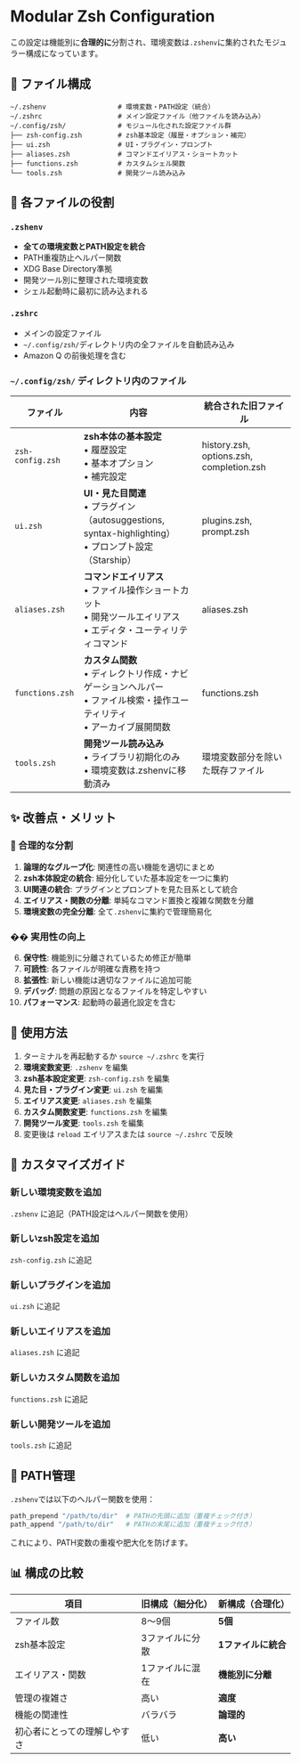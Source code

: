# Modular Zsh Configuration

この設定は機能別に**合理的に**分割され、環境変数は`.zshenv`に集約されたモジュラー構成になっています。

## 📁 ファイル構成

```
~/.zshenv                  # 環境変数・PATH設定（統合）
~/.zshrc                   # メイン設定ファイル（他ファイルを読み込み）
~/.config/zsh/             # モジュール化された設定ファイル群
├── zsh-config.zsh         # zsh基本設定（履歴・オプション・補完）
├── ui.zsh                 # UI・プラグイン・プロンプト
├── aliases.zsh            # コマンドエイリアス・ショートカット
├── functions.zsh          # カスタムシェル関数
└── tools.zsh              # 開発ツール読み込み
```

## 🔧 各ファイルの役割

### `.zshenv`
- **全ての環境変数とPATH設定を統合**
- PATH重複防止ヘルパー関数
- XDG Base Directory準拠
- 開発ツール別に整理された環境変数
- シェル起動時に最初に読み込まれる

### `.zshrc`
- メインの設定ファイル
- `~/.config/zsh/`ディレクトリ内の全ファイルを自動読み込み
- Amazon Q の前後処理を含む

### `~/.config/zsh/` ディレクトリ内のファイル

| ファイル | 内容 | 統合された旧ファイル |
|---------|------|---------------------|
| `zsh-config.zsh` | **zsh本体の基本設定**<br>• 履歴設定<br>• 基本オプション<br>• 補完設定 | history.zsh, options.zsh, completion.zsh |
| `ui.zsh` | **UI・見た目関連**<br>• プラグイン（autosuggestions, syntax-highlighting）<br>• プロンプト設定（Starship） | plugins.zsh, prompt.zsh |
| `aliases.zsh` | **コマンドエイリアス**<br>• ファイル操作ショートカット<br>• 開発ツールエイリアス<br>• エディタ・ユーティリティコマンド | aliases.zsh |
| `functions.zsh` | **カスタム関数**<br>• ディレクトリ作成・ナビゲーションヘルパー<br>• ファイル検索・操作ユーティリティ<br>• アーカイブ展開関数 | functions.zsh |
| `tools.zsh` | **開発ツール読み込み**<br>• ライブラリ初期化のみ<br>• 環境変数は.zshenvに移動済み | 環境変数部分を除いた既存ファイル |

## ✨ 改善点・メリット

### 🎯 合理的な分割
1. **論理的なグループ化**: 関連性の高い機能を適切にまとめ
2. **zsh本体設定の統合**: 細分化していた基本設定を一つに集約
3. **UI関連の統合**: プラグインとプロンプトを見た目系として統合
4. **エイリアス・関数の分離**: 単純なコマンド置換と複雑な関数を分離
5. **環境変数の完全分離**: 全て`.zshenv`に集約で管理簡易化

### �� 実用性の向上
6. **保守性**: 機能別に分離されているため修正が簡単
7. **可読性**: 各ファイルが明確な責務を持つ
8. **拡張性**: 新しい機能は適切なファイルに追加可能
9. **デバッグ**: 問題の原因となるファイルを特定しやすい
10. **パフォーマンス**: 起動時の最適化設定を含む

## 🚀 使用方法

1. ターミナルを再起動するか `source ~/.zshrc` を実行
2. **環境変数変更**: `.zshenv` を編集
3. **zsh基本設定変更**: `zsh-config.zsh` を編集
4. **見た目・プラグイン変更**: `ui.zsh` を編集
5. **エイリアス変更**: `aliases.zsh` を編集
6. **カスタム関数変更**: `functions.zsh` を編集
7. **開発ツール変更**: `tools.zsh` を編集
8. 変更後は `reload` エイリアスまたは `source ~/.zshrc` で反映

## 📝 カスタマイズガイド

### 新しい環境変数を追加
`.zshenv` に追記（PATH設定はヘルパー関数を使用）

### 新しいzsh設定を追加
`zsh-config.zsh` に追記

### 新しいプラグインを追加
`ui.zsh` に追記

### 新しいエイリアスを追加
`aliases.zsh` に追記

### 新しいカスタム関数を追加
`functions.zsh` に追記

### 新しい開発ツールを追加
`tools.zsh` に追記

## 🔧 PATH管理

`.zshenv`では以下のヘルパー関数を使用：

```bash
path_prepend "/path/to/dir"  # PATHの先頭に追加（重複チェック付き）
path_append "/path/to/dir"   # PATHの末尾に追加（重複チェック付き）
```

これにより、PATH変数の重複や肥大化を防げます。

## 📊 構成の比較

| 項目 | 旧構成（細分化） | 新構成（合理化） |
|------|------------------|------------------|
| ファイル数 | 8〜9個 | **5個** |
| zsh基本設定 | 3ファイルに分散 | **1ファイルに統合** |
| エイリアス・関数 | 1ファイルに混在 | **機能別に分離** |
| 管理の複雑さ | 高い | **適度** |
| 機能の関連性 | バラバラ | **論理的** |
| 初心者にとっての理解しやすさ | 低い | **高い** | 